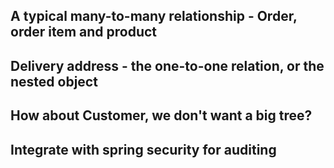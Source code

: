 ## A typical many-to-many relationship - Order, order item and product

## Delivery address - the one-to-one relation, or the nested object

## How about Customer, we don't want a big tree?

## Integrate with spring security for auditing
